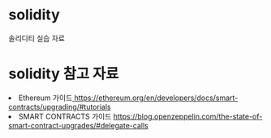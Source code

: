 # solidity
솔리디티 실습 자료

# solidity 참고 자료
<li> Ethereum 가이드<a href="#"> https://ethereum.org/en/developers/docs/smart-contracts/upgrading/#tutorials</a> </br></li>
<li> SMART CONTRACTS 가이드 <a href="#"> https://blog.openzeppelin.com/the-state-of-smart-contract-upgrades/#delegate-calls</a></li>
